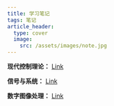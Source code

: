 ```yaml
---
title: 学习笔记
tags: 笔记
article_header:
  type: cover
  image:
    src: /assets/images/note.jpg
---
```


<!--more-->

**现代控制理论：** [Link](https://chaphlagical.github.io/external/Course/现代控制理论/index)

**信号与系统：** [Link](https://chaphlagical.github.io/external/Course/信号与系统/index)

**数字图像处理：** [Link](https://chaphlagical.github.io/external/Course/数字图像处理/index)